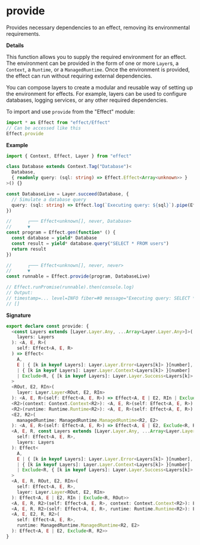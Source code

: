 # provide

Provides necessary dependencies to an effect, removing its environmental
requirements.

**Details**

This function allows you to supply the required environment for an effect.
The environment can be provided in the form of one or more `Layer`s, a
`Context`, a `Runtime`, or a `ManagedRuntime`. Once the environment is
provided, the effect can run without requiring external dependencies.

You can compose layers to create a modular and reusable way of setting up the
environment for effects. For example, layers can be used to configure
databases, logging services, or any other required dependencies.

To import and use `provide` from the "Effect" module:

```ts
import * as Effect from "effect/Effect"
// Can be accessed like this
Effect.provide
```

**Example**

```ts
import { Context, Effect, Layer } from "effect"

class Database extends Context.Tag("Database")<
  Database,
  { readonly query: (sql: string) => Effect.Effect<Array<unknown>> }
>() {}

const DatabaseLive = Layer.succeed(Database, {
  // Simulate a database query
  query: (sql: string) => Effect.log(`Executing query: ${sql}`).pipe(Effect.as([]))
})

//      ┌─── Effect<unknown[], never, Database>
//      ▼
const program = Effect.gen(function* () {
  const database = yield* Database
  const result = yield* database.query("SELECT * FROM users")
  return result
})

//      ┌─── Effect<unknown[], never, never>
//      ▼
const runnable = Effect.provide(program, DatabaseLive)

// Effect.runPromise(runnable).then(console.log)
// Output:
// timestamp=... level=INFO fiber=#0 message="Executing query: SELECT * FROM users"
// []
```

**Signature**

```ts
export declare const provide: {
  <const Layers extends [Layer.Layer.Any, ...Array<Layer.Layer.Any>]>(
    layers: Layers
  ): <A, E, R>(
    self: Effect<A, E, R>
  ) => Effect<
    A,
    E | { [k in keyof Layers]: Layer.Layer.Error<Layers[k]> }[number],
    | { [k in keyof Layers]: Layer.Layer.Context<Layers[k]> }[number]
    | Exclude<R, { [k in keyof Layers]: Layer.Layer.Success<Layers[k]> }[number]>
  >
  <ROut, E2, RIn>(
    layer: Layer.Layer<ROut, E2, RIn>
  ): <A, E, R>(self: Effect<A, E, R>) => Effect<A, E | E2, RIn | Exclude<R, ROut>>
  <R2>(context: Context.Context<R2>): <A, E, R>(self: Effect<A, E, R>) => Effect<A, E, Exclude<R, R2>>
  <R2>(runtime: Runtime.Runtime<R2>): <A, E, R>(self: Effect<A, E, R>) => Effect<A, E, Exclude<R, R2>>
  <E2, R2>(
    managedRuntime: ManagedRuntime.ManagedRuntime<R2, E2>
  ): <A, E, R>(self: Effect<A, E, R>) => Effect<A, E | E2, Exclude<R, R2>>
  <A, E, R, const Layers extends [Layer.Layer.Any, ...Array<Layer.Layer.Any>]>(
    self: Effect<A, E, R>,
    layers: Layers
  ): Effect<
    A,
    E | { [k in keyof Layers]: Layer.Layer.Error<Layers[k]> }[number],
    | { [k in keyof Layers]: Layer.Layer.Context<Layers[k]> }[number]
    | Exclude<R, { [k in keyof Layers]: Layer.Layer.Success<Layers[k]> }[number]>
  >
  <A, E, R, ROut, E2, RIn>(
    self: Effect<A, E, R>,
    layer: Layer.Layer<ROut, E2, RIn>
  ): Effect<A, E | E2, RIn | Exclude<R, ROut>>
  <A, E, R, R2>(self: Effect<A, E, R>, context: Context.Context<R2>): Effect<A, E, Exclude<R, R2>>
  <A, E, R, R2>(self: Effect<A, E, R>, runtime: Runtime.Runtime<R2>): Effect<A, E, Exclude<R, R2>>
  <A, E, E2, R, R2>(
    self: Effect<A, E, R>,
    runtime: ManagedRuntime.ManagedRuntime<R2, E2>
  ): Effect<A, E | E2, Exclude<R, R2>>
}
```
